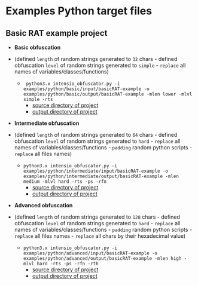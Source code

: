 # Examples Python target files

## Basic RAT example project

- **Basic obfuscation**
- (defined `length` of random strings generated to `32` chars - defined obfuscation `level` of random strings generated to `simple` - `replace` all names of variables/classes/functions)
  - ` python3.x intensio_obfuscator.py -i examples/python/basic/input/basicRAT-example -o examples/python/basic/output/basicRAT-example -mlen lower -mlvl simple -rts`
      - [source directory of project](../../intensio/examples/python/basic/input/basicRAT-example)
      - [output directory of project](../../intensio/examples/python/basic/output/basicRAT-example)


- **Intermediate obfuscation** 
- (defined `length` of random strings generated to `64` chars - defined obfuscation `level` of random strings generated to `hard` - `replace` all names of variables/classes/functions - `padding` random python scripts - `replace` all files names)
  - `python3.x intensio_obfuscator.py -i examples/python/intermediate/input/basicRAT-example -o examples/python/intermediate/output/basicRAT-example -mlen medium -mlvl hard -rts -ps -rfn`
      - [source directory of project](../../intensio/examplespython/intermediate/input/basicRAT-example)
      - [output directory of project](../../intensio/examples/python/intermediate/output/basicRAT-example)


- **Advanced obfuscation** 
- (defined `length` of random strings generated to `128` chars - defined obfuscation `level` of random strings generated to `hard` - `replace` all names of variables/classes/functions - `padding` random python scripts - `replace` all files names - `replace` all chars by their hexadecimal value)
  - `python3.x intensio_obfuscator.py -i examples/python/advanced/input/basicRAT-example -o examples/python/advanced/output/basicRAT-example -mlen high -mlvl hard -rts -ps -rfn -rth`
      - [source directory of project](../../intensio/examples/python/advanced/input/basicRAT-example)
      - [output directory of project](../../intensio/examples/python/advanced/output/basicRAT-example)


